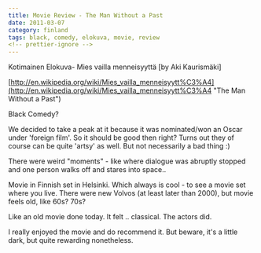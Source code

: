 ```yaml
---
title: Movie Review - The Man Without a Past
date: 2011-03-07
category: finland
tags: black, comedy, elokuva, movie, review
<!-- prettier-ignore -->
---
```


Kotimainen Elokuva- Mies vailla menneisyyttä \[by Aki Kaurismäki\]

[http://en.wikipedia.org/wiki/Mies_vailla_menneisyytt%C3%A4](http://en.wikipedia.org/wiki/Mies_vailla_menneisyytt%C3%A4 "The Man Without a Past")

Black Comedy?

We decided to take a peak at it because it was nominated/won an Oscar under
'foreign film'. So it should be good then right? Turns out they of course can be
quite 'artsy' as well. But not necessarily a bad thing :)

There were weird "moments" - like where dialogue was abruptly stopped and one
person walks off and stares into space..

Movie in Finnish set in Helsinki. Which always is cool - to see a movie set
where you live. There were new Volvos (at least later than 2000), but movie
feels old, like 60s? 70s?

Like an old movie done today. It felt .. classical. The actors did.

I really enjoyed the movie and do recommend it. But beware, it's a little dark,
but quite rewarding nonetheless.
